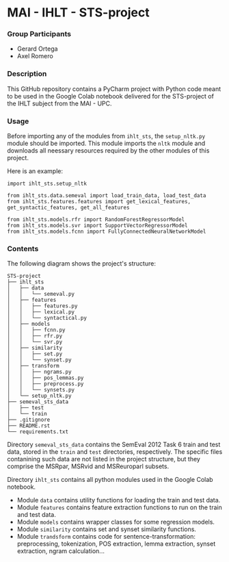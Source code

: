 # MAI - IHLT - STS-project

### Group Participants 

- Gerard Ortega
- Axel Romero

### Description

This GitHub repository contains a PyCharm project with Python code meant to be
used in the Google Colab notebook delivered for the STS-project of the IHLT subject
from the MAI - UPC.

### Usage

Before importing any of the modules from `ihlt_sts`, the `setup_nltk.py`
module should be imported. This module imports the `nltk` module and downloads all
neessary resources required by the other modules of this project.

Here is an example:

```
import ihlt_sts.setup_nltk

from ihlt_sts.data.semeval import load_train_data, load_test_data
from ihlt_sts.features.features import get_lexical_features, get_syntactic_features, get_all_features

from ihlt_sts.models.rfr import RandomForestRegressorModel
from ihlt_sts.models.svr import SupportVectorRegressorModel
from ihlt_sts.models.fcnn import FullyConnectedNeuralNetworkModel
```

### Contents

The following diagram shows the project's structure:

```
STS-project
├── ihlt_sts
│   ├── data
│   │   └── semeval.py
│   ├── features
│   │   ├── features.py
│   │   ├── lexical.py
│   │   └── syntactical.py
│   ├── models
│   │   ├── fcnn.py
│   │   ├── rfr.py
│   │   └── svr.py
│   ├── similarity
│   │   ├── set.py
│   │   └── synset.py
│   ├── transform
│   │   ├── ngrams.py
│   │   ├── pos_lemmas.py
│   │   ├── preprocess.py
│   │   └── synsets.py
│   └── setup_nltk.py
├── semeval_sts_data
│   ├── test
│   └── train
├── .gitignore
├── README.rst
└── requirements.txt
```

Directory `semeval_sts_data` contains the SemEval 2012 Task 6 train and test data,
stored in the `train` and `test` directories, respectively. The specific files
contanining such data are not listed in the project structure, but they comprise
the MSRpar, MSRvid and MSReuroparl subsets.

Directory `ihlt_sts` contains all python modules used in the Google Colab notebook.
  - Module `data` contains utility functions for loading the train and test data.
  - Module `features` contains feature extraction functions to run on the train
    and test data.
  - Module `models` contains wrapper classes for some regression models.
  - Module `similarity` contains set and synset similarity functions.
  - Module `trandsform` contains code for sentence-transformation: preprocessing,
    tokenization, POS extraction, lemma extraction, synset extraction, ngram
    calculation...